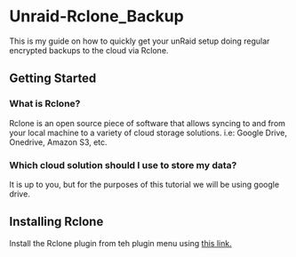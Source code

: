 # Unraid-Rclone_Backup

This is my guide on how to quickly get your unRaid setup doing regular encrypted backups to the cloud via Rclone.


## Getting Started
### What is Rclone?
Rclone is an open source piece of software that allows syncing to and from your local machine to a variety of cloud storage solutions. i.e: Google Drive, Onedrive, Amazon S3, etc.

### Which cloud solution should I use to store my data?
It is up to you, but for the purposes of this tutorial we will be using google drive.

## Installing Rclone
Install the Rclone plugin from teh plugin menu using [this link.](https://raw.githubusercontent.com/Waseh/rclone-unraid/master/plugin/rclone.plg)
